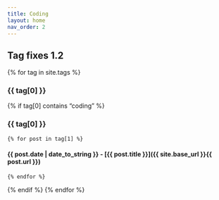 ```yaml
---
title: Coding
layout: home
nav_order: 2
---
```


## Tag fixes 1.2

{% for tag in site.tags %}
### {{ tag[0] }}
  {% if tag[0] contains “coding” %}
### {{ tag[0] }}
    {% for post in tag[1] %}
#### {{ post.date | date_to_string }} - [{{ post.title }}]({{ site.base_url }}{{ post.url }})
    {% endfor %}
  {% endif %} 
{% endfor %}